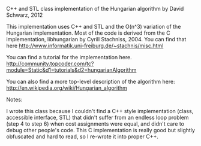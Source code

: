 C++ and STL class implementation of the Hungarian algorithm by David Schwarz, 2012

This implementation uses C++ and STL and the O(n^3) variation of the Hungarian implementation. Most of the code is derived from the C implementation, libhungarian by Cyrill Stachniss, 2004. You can find that here http://www.informatik.uni-freiburg.de/~stachnis/misc.html

You can find a tutorial for the implementation here. http://community.topcoder.com/tc?module=Static&d1=tutorials&d2=hungarianAlgorithm

You can also find a more top-level description of the algorithm here:
http://en.wikipedia.org/wiki/Hungarian_algorithm

Notes:

I wrote this class because I couldn't find a C++ style implementation (class, accessible interface, STL) that didn't suffer from an endless loop problem (step 4 to step 6) when cost assignments were equal, and didn't care to debug other people's code. This C implementation is really good but slightly obfuscated and hard to read, so I re-wrote it into proper C++.